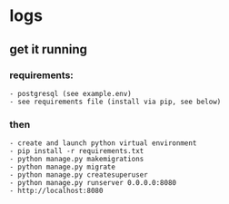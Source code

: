 # logs

## get it running

### requirements: 
    - postgresql (see example.env)
    - see requirements file (install via pip, see below)

### then
    - create and launch python virtual environment
    - pip install -r requirements.txt
    - python manage.py makemigrations
    - python manage.py migrate
    - python manage.py createsuperuser
    - python manage.py runserver 0.0.0.0:8080
    - http://localhost:8080

